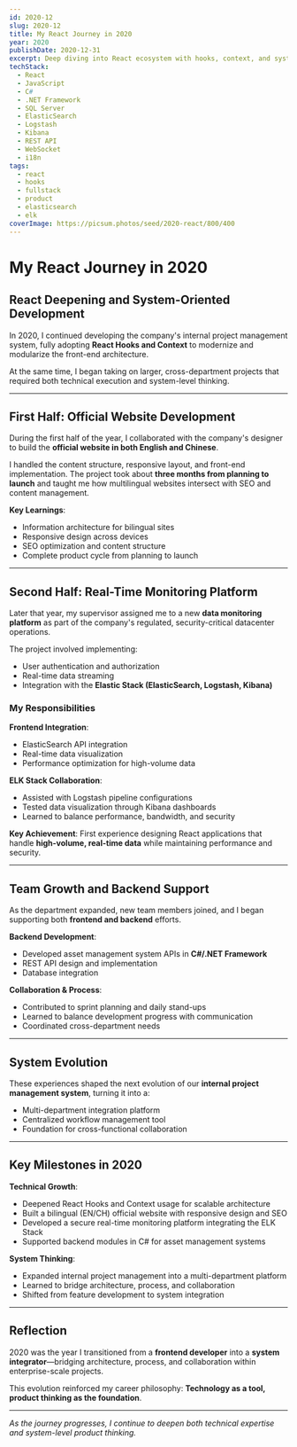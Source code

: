 ```yaml
---
id: 2020-12
slug: 2020-12
title: My React Journey in 2020
year: 2020
publishDate: 2020-12-31
excerpt: Deep diving into React ecosystem with hooks, context, and system-level product thinking
techStack:
  - React
  - JavaScript
  - C#
  - .NET Framework
  - SQL Server
  - ElasticSearch
  - Logstash
  - Kibana
  - REST API
  - WebSocket
  - i18n
tags:
  - react
  - hooks
  - fullstack
  - product
  - elasticsearch
  - elk
coverImage: https://picsum.photos/seed/2020-react/800/400
---
```


# My React Journey in 2020

## React Deepening and System-Oriented Development

In 2020, I continued developing the company's internal project management system, fully adopting **React Hooks and Context** to modernize and modularize the front-end architecture.

At the same time, I began taking on larger, cross-department projects that required both technical execution and system-level thinking.

---

## First Half: Official Website Development

During the first half of the year, I collaborated with the company's designer to build the **official website in both English and Chinese**.

I handled the content structure, responsive layout, and front-end implementation. The project took about **three months from planning to launch** and taught me how multilingual websites intersect with SEO and content management.

**Key Learnings**:

- Information architecture for bilingual sites
- Responsive design across devices
- SEO optimization and content structure
- Complete product cycle from planning to launch

---

## Second Half: Real-Time Monitoring Platform

Later that year, my supervisor assigned me to a new **data monitoring platform** as part of the company's regulated, security-critical datacenter operations.

The project involved implementing:

- User authentication and authorization
- Real-time data streaming
- Integration with the **Elastic Stack (ElasticSearch, Logstash, Kibana)**

### My Responsibilities

**Frontend Integration**:

- ElasticSearch API integration
- Real-time data visualization
- Performance optimization for high-volume data

**ELK Stack Collaboration**:

- Assisted with Logstash pipeline configurations
- Tested data visualization through Kibana dashboards
- Learned to balance performance, bandwidth, and security

**Key Achievement**: First experience designing React applications that handle **high-volume, real-time data** while maintaining performance and security.

---

## Team Growth and Backend Support

As the department expanded, new team members joined, and I began supporting both **frontend and backend** efforts.

**Backend Development**:

- Developed asset management system APIs in **C#/.NET Framework**
- REST API design and implementation
- Database integration

**Collaboration & Process**:

- Contributed to sprint planning and daily stand-ups
- Learned to balance development progress with communication
- Coordinated cross-department needs

---

## System Evolution

These experiences shaped the next evolution of our **internal project management system**, turning it into a:

- Multi-department integration platform
- Centralized workflow management tool
- Foundation for cross-functional collaboration

---

## Key Milestones in 2020

**Technical Growth**:

- Deepened React Hooks and Context usage for scalable architecture
- Built a bilingual (EN/CH) official website with responsive design and SEO
- Developed a secure real-time monitoring platform integrating the ELK Stack
- Supported backend modules in C# for asset management systems

**System Thinking**:

- Expanded internal project management into a multi-department platform
- Learned to bridge architecture, process, and collaboration
- Shifted from feature development to system integration

---

## Reflection

2020 was the year I transitioned from a **frontend developer** into a **system integrator**—bridging architecture, process, and collaboration within enterprise-scale projects.

This evolution reinforced my career philosophy: **Technology as a tool, product thinking as the foundation**.

---

_As the journey progresses, I continue to deepen both technical expertise and system-level product thinking._
